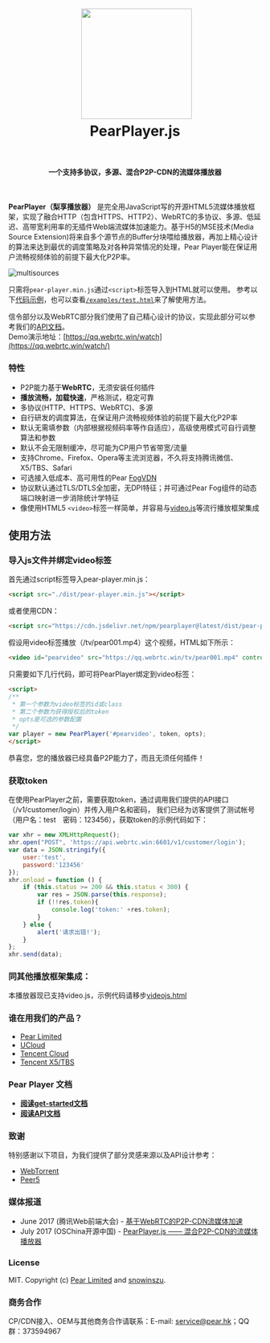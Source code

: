 <h1 align="center">
  <img src="fig/pear.png" height="220"></img>
  <br>
  PearPlayer.js
  <br>
  <br>
</h1>

<h4 align="center">一个支持多协议，多源、混合P2P-CDN的流媒体播放器</h4>
<br>

**PearPlayer（梨享播放器）** 是完全用JavaScript写的开源HTML5流媒体播放框架，实现了融合HTTP（包含HTTPS、HTTP2）、WebRTC的多协议、多源、低延迟、高带宽利用率的无插件Web端流媒体加速能力。基于H5的MSE技术(Media Source Extension)将来自多个源节点的Buffer分块喂给播放器，再加上精心设计的算法来达到最优的调度策略及对各种异常情况的处理，Pear Player能在保证用户流畅视频体验的前提下最大化P2P率。

![multisources](fig/fogvdn_multisources.png)

只需将`pear-player.min.js`通过`<script>`标签导入到HTML就可以使用。 参考以下[代码示例](#使用方法)，也可以查看[`/examples/test.html`](/examples/test.html)来了解使用方法。

信令部分以及WebRTC部分我们使用了自己精心设计的协议，实现此部分可以参考我们的[API文档](docs/get-started.md)。<br/>
Demo演示地址：[https://qq.webrtc.win/watch](https://qq.webrtc.win/watch/)

### 特性

- P2P能力基于**WebRTC**，无须安装任何插件
- **播放流畅，加载快速**，严格测试，稳定可靠
- 多协议(HTTP、HTTPS、WebRTC)、多源
- 自行研发的调度算法，在保证用户流畅视频体验的前提下最大化P2P率
- 默认无需填参数（内部根据视频码率等作自适应），高级使用模式可自行调整算法和参数
- 默认不会无限制缓冲，尽可能为CP用户节省带宽/流量
- 支持Chrome、Firefox、Opera等主流浏览器，不久将支持腾讯微信、X5/TBS、Safari
- 可选接入低成本、高可用性的Pear [FogVDN](https://github.com/PearInc/FogVDN)
- 协议默认通过TLS/DTLS全加密，无DPI特征；并可通过Pear Fog组件的动态端口映射进一步消除统计学特征
- 像使用HTML5 `<video>`标签一样简单，并容易与[video.js](https://github.com/videojs/video.js)等流行播放框架集成

## 使用方法

### 导入js文件并绑定video标签
首先通过script标签导入pear-player.min.js：
```html
<script src="./dist/pear-player.min.js"></script>
```
或者使用CDN：
```html
<script src="https://cdn.jsdelivr.net/npm/pearplayer@latest/dist/pear-player.min.js"></script>
```
假设用video标签播放（/tv/pear001.mp4）这个视频，HTML如下所示：
```html
<video id="pearvideo" src="https://qq.webrtc.win/tv/pear001.mp4" controls>
```
只需要如下几行代码，即可将PearPlayer绑定到video标签：
```html
<script>
/**
 * 第一个参数为video标签的id或class
 * 第二个参数为获得授权后的token
 * opts是可选的参数配置
 */
var player = new PearPlayer('#pearvideo', token, opts);
</script>
```
恭喜您，您的播放器已经具备P2P能力了，而且无须任何插件！

### 获取token
在使用PearPlayer之前，需要获取token，通过调用我们提供的API接口（/v1/customer/login）并传入用户名和密码，
我们已经为访客提供了测试帐号（用户名：test　密码：123456），获取token的示例代码如下：
```js
var xhr = new XMLHttpRequest();
xhr.open("POST", 'https://api.webrtc.win:6601/v1/customer/login');
var data = JSON.stringify({
    user:'test',
    password:'123456'
});
xhr.onload = function () {
    if (this.status >= 200 && this.status < 300) {
        var res = JSON.parse(this.response);
        if (!!res.token){
            console.log('token:' +res.token);
        }
    } else {
        alert('请求出错!');
    }
};
xhr.send(data);
```

### 同其他播放框架集成：
本播放器现已支持video.js，示例代码请移步[videojs.html](examples/videojs/videojs.html)

### 谁在用我们的产品？

+ [Pear Limited](https://pear.hk)
+ [UCloud](https://www.ucloud.cn)
+ [Tencent Cloud](https://qcloud.com)
+ [Tencent X5/TBS](https://x5.tencent.com/tbs/)

### Pear Player 文档
- **[阅读get-started文档](docs/get-started.md)**
- **[阅读API文档](docs/api.md)**

### 致谢
特别感谢以下项目，为我们提供了部分灵感来源以及API设计参考：

- [WebTorrent](https://github.com/webtorrent/webtorrent)
- [Peer5](https://www.peer5.com/#)

### 媒体报道

- June 2017 (腾讯Web前端大会) - [基于WebRTC的P2P-CDN流媒体加速](http://www.itdks.com/dakashuo/new/dakalive/detail/2577)
- July 2017 (OSChina开源中国) - [PearPlayer.js —— 混合P2P-CDN的流媒体播放器
](https://www.oschina.net/p/PearPlayerjs)

### License

MIT. Copyright (c) [Pear Limited](https://pear.hk) and [snowinszu](https://github.com/snowinszu).

### 商务合作
CP/CDN接入、OEM与其他商务合作请联系：E-mail: service@pear.hk；QQ群：373594967
